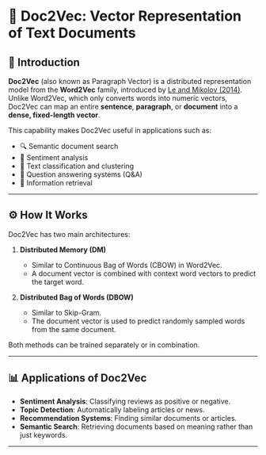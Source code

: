 # 📄 Doc2Vec: Vector Representation of Text Documents

## 📌 Introduction

**Doc2Vec** (also known as Paragraph Vector) is a distributed representation model from the **Word2Vec** family, introduced by [Le and Mikolov (2014)](https://arxiv.org/abs/1405.4053).
Unlike Word2Vec, which only converts words into numeric vectors, Doc2Vec can map an entire **sentence**, **paragraph**, or **document** into a **dense, fixed-length vector**.

This capability makes Doc2Vec useful in applications such as:

* 🔍 Semantic document search
* 💬 Sentiment analysis
* 📑 Text classification and clustering
* 🤖 Question answering systems (Q\&A)
* 🧠 Information retrieval

---

## ⚙️ How It Works

Doc2Vec has two main architectures:

1. **Distributed Memory (DM)**

   * Similar to Continuous Bag of Words (CBOW) in Word2Vec.
   * A document vector is combined with context word vectors to predict the target word.

2. **Distributed Bag of Words (DBOW)**

   * Similar to Skip-Gram.
   * The document vector is used to predict randomly sampled words from the same document.

Both methods can be trained separately or in combination.

---

## 📊 Applications of Doc2Vec

* **Sentiment Analysis**: Classifying reviews as positive or negative.
* **Topic Detection**: Automatically labeling articles or news.
* **Recommendation Systems**: Finding similar documents or articles.
* **Semantic Search**: Retrieving documents based on meaning rather than just keywords.

---